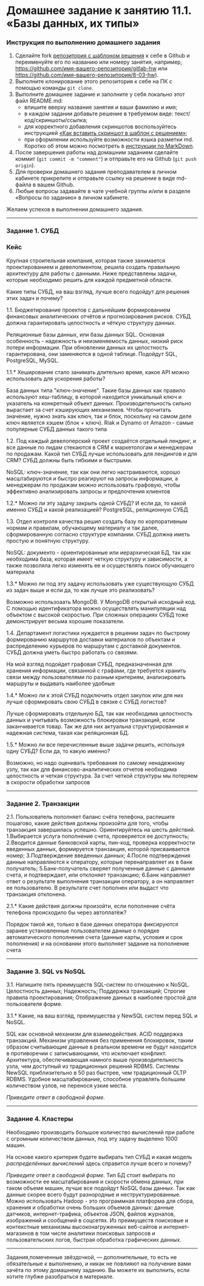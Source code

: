 # Домашнее задание к занятию 11.1. «Базы данных, их типы»

### Инструкция по выполнению домашнего задания

1. Сделайте fork [репозитория c шаблоном решения](https://github.com/netology-code/sys-pattern-homework) к себе в Github и переименуйте его по названию или номеру занятия, например, https://github.com/имя-вашего-репозитория/gitlab-hw или https://github.com/имя-вашего-репозитория/8-03-hw).
2. Выполните клонирование этого репозитория к себе на ПК с помощью команды `git clone`.
3. Выполните домашнее задание и заполните у себя локально этот файл README.md:
   - впишите вверху название занятия и ваши фамилию и имя;
   - в каждом задании добавьте решение в требуемом виде: текст/код/скриншоты/ссылка;
   - для корректного добавления скриншотов воспользуйтесь инструкцией [«Как вставить скриншот в шаблон с решением»](https://github.com/netology-code/sys-pattern-homework/blob/main/screen-instruction.md);
   - при оформлении используйте возможности языка разметки md. Коротко об этом можно посмотреть в [инструкции по MarkDown](https://github.com/netology-code/sys-pattern-homework/blob/main/md-instruction.md).
4. После завершения работы над домашним заданием сделайте коммит (`git commit -m "comment"`) и отправьте его на Github (`git push origin`).
5. Для проверки домашнего задания преподавателем в личном кабинете прикрепите и отправьте ссылку на решение в виде md-файла в вашем Github.
6. Любые вопросы задавайте в чате учебной группы и/или в разделе «Вопросы по заданию» в личном кабинете.

Желаем успехов в выполнении домашнего задания.

---

### Задание 1. СУБД

### Кейс
Крупная строительная компания, которая также занимается проектированием и девелопментом, решила создать 
правильную архитектуру для работы с данными. Ниже представлены задачи, которые необходимо решить для
каждой предметной области. 

Какие типы СУБД, на ваш взгляд, лучше всего подойдут для решения этих задач и почему? 
 
1.1. Бюджетирование проектов с дальнейшим формированием финансовых аналитических отчётов и прогнозирования рисков.
СУБД должна гарантировать целостность и чёткую структуру данных.

Реляционные базы данных, или базы данных SQL. Основная особенность - надежность и неизменяемость данных, низкий риск потери информации. При обновлении данных их целостность гарантирована, они заменяются в одной таблице. Подойдут SQL, PostgreSQL, MySQL.

1.1.* Хеширование стало занимать длительно время, какое API можно использовать для ускорения работы? 

База данных типа "ключ-значение". Такие базы данных как правило используют хеш-таблицу, в которой находится уникальный ключ и указатель на конкретный объект данных. Производительность сильно вырастает за счет кэширующих механизмов. Чтобы прочитать значение, нужно знать как ключ, так и блок, поскольку на самом деле ключ является хэшем (блок + ключ). Riak и Dynamo от Amazon - самые популярные СУБД данных такого типа

1.2. Под каждый девелоперский проект создаётся отдельный лендинг, и все данные по лидам стекаются в CRM к 
маркетологам и менеджерам по продажам. Какой тип СУБД лучше использовать для лендингов и для CRM? 
СУБД должны быть гибкими и быстрыми.

NoSQL: ключ-значение, так как они легко настраиваются, хорошо масштабируются и быстро реагируют на запросы информации, а менеджерам по продажам можно использовать графовую, чтобы эффективно анализировать запросы и предпочтения клиентов


1.2.* Можно ли эту задачу закрыть одной СУБД? И если да, то какой именно СУБД и какой реализацией?
PostgreSQL, реляционную СУБД

1.3. Отдел контроля качества решил создать базу по корпоративным нормам и правилам, обучающему материалу 
и так далее, сформированную согласно структуре компании. СУБД должна иметь простую и понятную структуру.

NoSQL: документо - ориентированные или иерархическая БД, так как необходима база, которая имеет четкую структуру и зависимости, а также позволяла легко изменять ее и осуществлять поиск обучающего материала

1.3.* Можно ли под эту задачу использовать уже существующую СУБД из задач выше и если да, то как лучше это 
реализовать?

Возможно использоаать MongoDB. У MongoDB открытый исходный код. С помощью идентификатора можно осуществлять манипуляции над объектом с высокой скоростью. При сложных операциях СУБД тоже демонстрирует весьма хорошие показатели.

1.4. Департамент логистики нуждается в решении задач по быстрому формированию маршрутов доставки материалов 
по объектам и распределению курьеров по маршрутам с доставкой документов. СУБД должна уметь быстро работать
со связями.

На мой взгляд подойдет графовая СУБД, предназначенная для хранения информации, связанной с графами, где требуется хранить связи между пользователями по разным критериям, анализировать маршруты и выдавать наиболее удобные

1.4.* Можно ли к этой СУБД подключить отдел закупок или для них лучше сформировать свою СУБД в связке с СУБД 
логистов?

Лучше сформировать отдельную БД, так как необходима целостность данных и учитывать возможность блокировки транзакций, если заканчивается товар. Так же для них актуальна структурированная и надежная система, такая как реляционная БД.

1.5.* Можно ли все перечисленные выше задачи решить, используя одну СУБД? Если да, то какую именно?

Возможно, но надо оценивать требования по самому ненадежному узлу, так как для финансово-аналитических отчетов необходима целостность и четкая структура. За счет четкой структуры мы потеряем в скорости обработки запросов

---

### Задание 2. Транзакции

2.1. Пользователь пополняет баланс счёта телефона, распишите пошагово, какие действия должны произойти для того, чтобы 
транзакция завершилась успешно. Ориентируйтесь на шесть действий.
1.Выбирается услуга пополнение счета, проверяется ее доступность;
2.Вводится данные банковской карты, пин-код, проверка корректности введенных данных, формируется транзакция, которой присваивается номер;
3.Подтверждение введенных данных;
4.После подтверждения данные направляются к оператору, которые перенаправляет их в банк получатель;
5.Банк-получатель сверяет полученные данные с данными счета, и подтверждает, или отклоняет транзакцию;
6.Банк направляет ответ о результате выполнения транзакции оператору, а он направляет ее пользователю. В результате счет пополнен или выдаст что транзакция отклонена.

2.1.* Какие действия должны произойти, если пополнение счёта телефона происходило бы через автоплатёж?

Порядок такой же, только в базе данных оператора фиксируются заранее установленные пользователем данные о порядке автоматического пополнения счета (данные карты, условия и срок пополнения) и на основании этого выполняет задание на пополнение счета

---

### Задание 3. SQL vs NoSQL

3.1. Напишите пять преимуществ SQL-систем по отношению к NoSQL. 
Целостность данных;
Надежность;
Поддержка транзакций;
Строгие правила проектирования;
Отображение данных в наиболее простой для пользователя форме.

3.1.* Какие, на ваш взгляд, преимущества у NewSQL систем перед SQL и NoSQL.

SQL как основной механизм для взаимодействия.
ACID поддержка транзакций.
Механизм управления без применения блокировок, таким образом считывающие данные в реальном времени не будут находится в противоречии с записывающими, что исключает конфликт.
Архитектура, обеспечивающая намного выше производительность узла, чем доступный из традиционных решений RDBMS. Системы NewSQL приблизительно в 50 раз быстрее, чем традиционный OLTP RDBMS.
Удобное масштабирование, способное управлять большим количеством узлов, не перенося узкие места.


*Приведите ответ в свободной форме.*

---

### Задание 4. Кластеры

Необходимо производить большое количество вычислений при работе с огромным количеством данных, под эту задачу 
выделено 1000 машин. 

На основе какого критерия будете выбирать тип СУБД и какая модель *распределённых вычислений* 
здесь справится лучше всего и почему?

*Приведите ответ в свободной форме.*
Тип БД стоит выбирать по возможности ее масштабирования и скорости обмена данных, при таком объеме машин, лучше все подойдут NoSQL базы данных. Так как данные скорее всего будут разнородные и неструктурированные. Можно использовать Hadoop - это программная платформа для сбора, хранения и обработки очень больших объемов данных: данные датчиков, интернет-трафика, объектов JSON, файлов журналов, изображений и сообщений в соцсетях. Из преимуществ поисковые и контекстные механизмы высоконагруженных веб-сайтов и интернет-магазинов в том числе аналитики поисковых запросов и пользовательских логов, быстрая обработка графических данных.

---

Задания,помеченные звёздочкой, — дополнительные, то есть не обязательные к выполнению, и никак не повлияют на получение вами зачёта по этому домашнему заданию. Вы можете их выполнить, если хотите глубже разобраться в материале.
